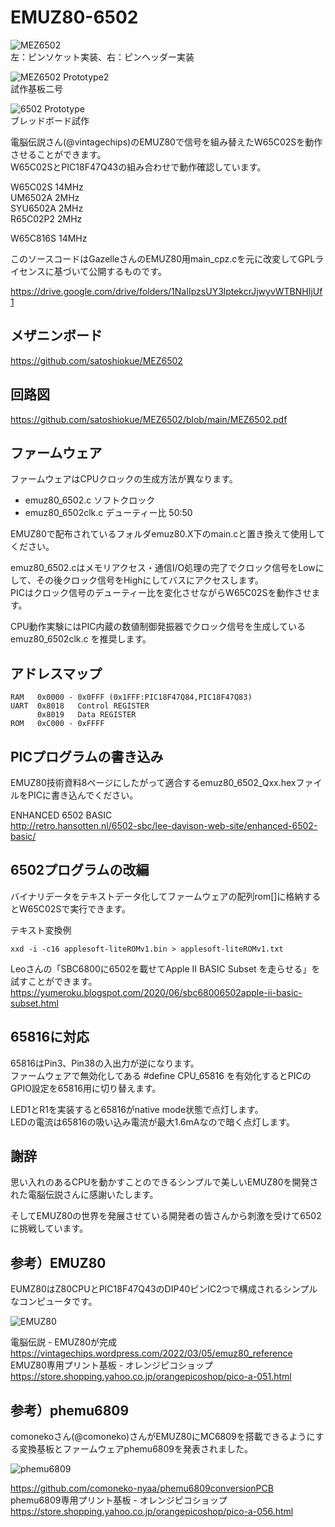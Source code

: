 # EMUZ80-6502

![MEZ6502](https://github.com/satoshiokue/EMUZ80-6502/blob/main/imgs/IMG_6502_proto4.jpeg)  
左：ピンソケット実装、右：ピンヘッダー実装

![MEZ6502 Prototype2](https://github.com/satoshiokue/EMUZ80-6502/blob/main/imgs/IMG_6502_proto2.jpeg)  
試作基板二号

![6502 Prototype](https://github.com/satoshiokue/EMUZ80-6502/blob/main/imgs/IMG_6502_proto.jpeg)  
ブレッドボード試作

電脳伝説さん(@vintagechips)のEMUZ80で信号を組み替えたW65C02Sを動作させることができます。  
W65C02SとPIC18F47Q43の組み合わせで動作確認しています。

W65C02S 14MHz  
UM6502A 2MHz  
SYU6502A 2MHz  
R65C02P2 2MHz

W65C816S 14MHz

このソースコードはGazelleさんのEMUZ80用main_cpz.cを元に改変してGPLライセンスに基づいて公開するものです。

https://drive.google.com/drive/folders/1NaIIpzsUY3lptekcrJjwyvWTBNHIjUf1

## メザニンボード
https://github.com/satoshiokue/MEZ6502

## 回路図
https://github.com/satoshiokue/MEZ6502/blob/main/MEZ6502.pdf

## ファームウェア
ファームウェアはCPUクロックの生成方法が異なります。
* emuz80_6502.c ソフトクロック
* emuz80_6502clk.c  デューティー比 50:50  

EMUZ80で配布されているフォルダemuz80.X下のmain.cと置き換えて使用してください。

emuz80_6502.cはメモリアクセス・通信I/O処理の完了でクロック信号をLowにして、その後クロック信号をHighにしてバスにアクセスします。  
PICはクロック信号のデューティー比を変化させながらW65C02Sを動作させます。

CPU動作実験にはPIC内蔵の数値制御発振器でクロック信号を生成しているemuz80_6502clk.c を推奨します。  

## アドレスマップ
```
RAM   0x0000 - 0x0FFF (0x1FFF:PIC18F47Q84,PIC18F47Q83)
UART  0x8018   Control REGISTER
      0x8019   Data REGISTER
ROM   0xC000 - 0xFFFF
```

## PICプログラムの書き込み
EMUZ80技術資料8ページにしたがって適合するemuz80_6502_Qxx.hexファイルをPICに書き込んでください。  

ENHANCED 6502 BASIC  
http://retro.hansotten.nl/6502-sbc/lee-davison-web-site/enhanced-6502-basic/

## 6502プログラムの改編
バイナリデータをテキストデータ化してファームウェアの配列rom[]に格納するとW65C02Sで実行できます。

テキスト変換例
```
xxd -i -c16 applesoft-liteROMv1.bin > applesoft-liteROMv1.txt
```

Leoさんの「SBC6800に6502を載せてApple II BASIC Subset を走らせる」を試すことができます。
https://yumeroku.blogspot.com/2020/06/sbc68006502apple-ii-basic-subset.html

## 65816に対応

65816はPin3、Pin38の入出力が逆になります。  
ファームウェアで無効化してある #define CPU_65816 を有効化するとPICのGPIO設定を65816用に切り替えます。

LED1とR1を実装すると65816がnative mode状態で点灯します。  
LEDの電流は65816の吸い込み電流が最大1.6mAなので暗く点灯します。

## 謝辞
思い入れのあるCPUを動かすことのできるシンプルで美しいEMUZ80を開発された電脳伝説さんに感謝いたします。

そしてEMUZ80の世界を発展させている開発者の皆さんから刺激を受けて6502に挑戦しています。

## 参考）EMUZ80
EUMZ80はZ80CPUとPIC18F47Q43のDIP40ピンIC2つで構成されるシンプルなコンピュータです。

![EMUZ80](https://github.com/satoshiokue/EMUZ80-6502/blob/main/imgs/IMG_Z80.jpeg)

電脳伝説 - EMUZ80が完成  
https://vintagechips.wordpress.com/2022/03/05/emuz80_reference  
EMUZ80専用プリント基板 - オレンジピコショップ  
https://store.shopping.yahoo.co.jp/orangepicoshop/pico-a-051.html

## 参考）phemu6809
comonekoさん(@comoneko)さんがEMUZ80にMC6809を搭載できるようにする変換基板とファームウェアphemu6809を発表されました。

![phemu6809](https://github.com/satoshiokue/EMUZ80-6502/blob/main/imgs/IMG_6809.jpeg)

https://github.com/comoneko-nyaa/phemu6809conversionPCB  
phemu6809専用プリント基板 - オレンジピコショップ  
https://store.shopping.yahoo.co.jp/orangepicoshop/pico-a-056.html
